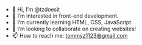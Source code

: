 - 👋 Hi, I’m @tzdoesit
- 👀 I’m interested in front-end development.
- 🌱 I’m currently learning HTML, CSS, JavaScript.
- 💞️ I’m looking to collaborate on creating websites!
- 📫 How to reach me: tommyz1123@gmail.com

<!---
tzdoesit/tzdoesit is a ✨ special ✨ repository because its `README.md` (this file) appears on your GitHub profile.
You can click the Preview link to take a look at your changes.
--->

